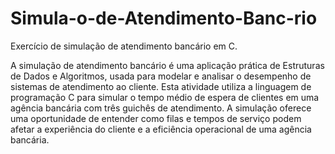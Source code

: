 # Simula-o-de-Atendimento-Banc-rio
Exercício de simulação de atendimento bancário em C.

A simulação de atendimento bancário é uma aplicação prática de Estruturas de Dados e
Algoritmos, usada para modelar e analisar o desempenho de sistemas de atendimento ao
cliente. Esta atividade utiliza a linguagem de programação C para simular o tempo médio de
espera de clientes em uma agência bancária com três guichês de atendimento. A simulação
oferece uma oportunidade de entender como filas e tempos de serviço podem afetar a
experiência do cliente e a eficiência operacional de uma agência bancária.
